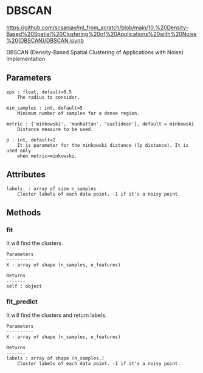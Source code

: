 # DBSCAN

https://github.com/scsanjay/ml_from_scratch/blob/main/10.%20Density-Based%20Spatial%20Clustering%20of%20Applications%20with%20Noise%20(DBSCAN)/DBSCAN.ipynb

DBSCAN (Density-Based Spatial Clustering of Applications with Noise) Implementation

  Parameters
  ----------
    eps : float, default=0.5
        The radius to consider.

    min_samples : int, default=5
        Minimum number of samples for a dense region.

    metric : {'minkowski', 'manhattan', 'euclidean'}, default = minkowski
        Distance measure to be used.

    p : int, default=2
        It is parameter for the minkowski distance (lp distance). It is used only
        when metric=minkowski.

  Attributes
  ----------
    labels_ : array of size n_samples
        Cluster labels of each data point. -1 if it's a noisy point.

  Methods
  -------
  
  ### fit
  It will find the clusters.

    Parameters
    ----------
    X : array of shape (n_samples, n_features)

    Returns
    -------
    self : object
    
   ### fit_predict
   It will find the clusters and return labels.

    Parameters
    ----------
    X : array of shape (n_samples, n_features)

    Returns
    -------
    labels : array of shape (n_samples,)
        Cluster labels of each data point. -1 if it's a noisy point.

